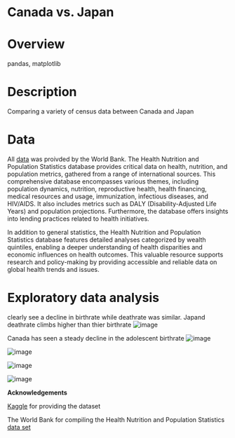 
# Canada vs. Japan

# Overview 
pandas,
matplotlib

# Description

Comparing a variety of census data between Canada and Japan


# Data

All [data](https://www.kaggle.com/datasets/theworldbank/health-nutrition-and-population-statistics/data) was proivded by the World Bank. The Health Nutrition and Population Statistics database provides critical data on health, nutrition, and population metrics, gathered from a range of international sources. This comprehensive database encompasses various themes, including population dynamics, nutrition, reproductive health, health financing, medical resources and usage, immunization, infectious diseases, and HIV/AIDS. It also includes metrics such as DALY (Disability-Adjusted Life Years) and population projections. Furthermore, the database offers insights into lending practices related to health initiatives.
 
 In addition to general statistics, the Health Nutrition and Population Statistics database features detailed analyses categorized by wealth quintiles, enabling a deeper understanding of health disparities and economic influences on health outcomes. This valuable resource supports research and policy-making by providing accessible and reliable data on global health trends and issues.

# Exploratory data analysis
clearly see a decline in birthrate while deathrate was similar. Japand deathrate climbs higher than thier birthrate
![image](https://github.com/TolsonA/Group_3/assets/161650103/11024dad-019a-488e-acf5-ba3c1ca3fd3d)

Canada has seen a steady decline in the adolescent birthrate 
![image](https://github.com/TolsonA/Group_3/assets/161650103/6bdfabbc-acce-4c74-a2d1-5aa80bb18861)


![image](https://github.com/TolsonA/Group_3/assets/161650103/99772556-7287-42dd-8041-1f7e16acb43a)


![image](https://github.com/TolsonA/Group_3/assets/161650103/831730a0-6caf-4de3-8c99-7853b8106df9)


![image](https://github.com/TolsonA/Group_3/assets/161650103/74e56632-146f-4f20-bdd1-3feb7339094e)



**Acknowledgements**

[Kaggle](https://www.kaggle.com) for providing the dataset

The World Bank for compiling the Health Nutrition and Population Statistics [data set](https://www.kaggle.com/datasets/theworldbank/health-nutrition-and-population-statistics/data)






